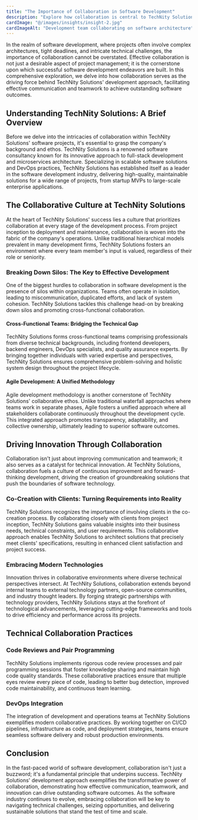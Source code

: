 ```yaml
---
title: "The Importance of Collaboration in Software Development"
description: "Explore how collaboration is central to TechNity Solutions' development approach, driving effective communication and teamwork to achieve outstanding software outcomes."
cardImage: "@/images/insights/insight-2.jpg"
cardImageAlt: "Development team collaborating on software architecture"
---
```


In the realm of software development, where projects often involve complex architectures, tight deadlines, and intricate technical challenges, the importance of collaboration cannot be overstated. Effective collaboration is not just a desirable aspect of project management; it is the cornerstone upon which successful software development endeavors are built. In this comprehensive exploration, we delve into how collaboration serves as the driving force behind TechNity Solutions' development approach, facilitating effective communication and teamwork to achieve outstanding software outcomes.

## Understanding TechNity Solutions: A Brief Overview

Before we delve into the intricacies of collaboration within TechNity Solutions' software projects, it's essential to grasp the company's background and ethos. TechNity Solutions is a renowned software consultancy known for its innovative approach to full-stack development and microservices architecture. Specializing in scalable software solutions and DevOps practices, TechNity Solutions has established itself as a leader in the software development industry, delivering high-quality, maintainable solutions for a wide range of projects, from startup MVPs to large-scale enterprise applications.

## The Collaborative Culture at TechNity Solutions

At the heart of TechNity Solutions' success lies a culture that prioritizes collaboration at every stage of the development process. From project inception to deployment and maintenance, collaboration is woven into the fabric of the company's operations. Unlike traditional hierarchical models prevalent in many development firms, TechNity Solutions fosters an environment where every team member's input is valued, regardless of their role or seniority.

### Breaking Down Silos: The Key to Effective Development

One of the biggest hurdles to collaboration in software development is the presence of silos within organizations. Teams often operate in isolation, leading to miscommunication, duplicated efforts, and lack of system cohesion. TechNity Solutions tackles this challenge head-on by breaking down silos and promoting cross-functional collaboration.

#### Cross-Functional Teams: Bridging the Technical Gap

TechNity Solutions forms cross-functional teams comprising professionals from diverse technical backgrounds, including frontend developers, backend engineers, DevOps specialists, and quality assurance experts. By bringing together individuals with varied expertise and perspectives, TechNity Solutions ensures comprehensive problem-solving and holistic system design throughout the project lifecycle.

#### Agile Development: A Unified Methodology

Agile development methodology is another cornerstone of TechNity Solutions' collaborative ethos. Unlike traditional waterfall approaches where teams work in separate phases, Agile fosters a unified approach where all stakeholders collaborate continuously throughout the development cycle. This integrated approach promotes transparency, adaptability, and collective ownership, ultimately leading to superior software outcomes.

## Driving Innovation Through Collaboration

Collaboration isn't just about improving communication and teamwork; it also serves as a catalyst for technical innovation. At TechNity Solutions, collaboration fuels a culture of continuous improvement and forward-thinking development, driving the creation of groundbreaking solutions that push the boundaries of software technology.

### Co-Creation with Clients: Turning Requirements into Reality

TechNity Solutions recognizes the importance of involving clients in the co-creation process. By collaborating closely with clients from project inception, TechNity Solutions gains valuable insights into their business needs, technical constraints, and user requirements. This collaborative approach enables TechNity Solutions to architect solutions that precisely meet clients' specifications, resulting in enhanced client satisfaction and project success.

### Embracing Modern Technologies

Innovation thrives in collaborative environments where diverse technical perspectives intersect. At TechNity Solutions, collaboration extends beyond internal teams to external technology partners, open-source communities, and industry thought leaders. By forging strategic partnerships with technology providers, TechNity Solutions stays at the forefront of technological advancements, leveraging cutting-edge frameworks and tools to drive efficiency and performance across its projects.

## Technical Collaboration Practices

### Code Reviews and Pair Programming

TechNity Solutions implements rigorous code review processes and pair programming sessions that foster knowledge sharing and maintain high code quality standards. These collaborative practices ensure that multiple eyes review every piece of code, leading to better bug detection, improved code maintainability, and continuous team learning.

### DevOps Integration

The integration of development and operations teams at TechNity Solutions exemplifies modern collaborative practices. By working together on CI/CD pipelines, infrastructure as code, and deployment strategies, teams ensure seamless software delivery and robust production environments.

## Conclusion

In the fast-paced world of software development, collaboration isn't just a buzzword; it's a fundamental principle that underpins success. TechNity Solutions' development approach exemplifies the transformative power of collaboration, demonstrating how effective communication, teamwork, and innovation can drive outstanding software outcomes. As the software industry continues to evolve, embracing collaboration will be key to navigating technical challenges, seizing opportunities, and delivering sustainable solutions that stand the test of time and scale.
